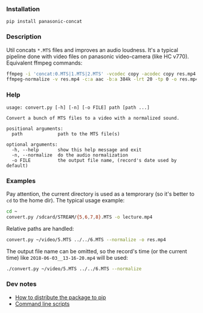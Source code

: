 ### Installation

```
pip install panasonic-concat
```

### Description

Util concats `*.MTS` files and improves an audio loudness. It's a typical pipeline done with video files on panasonic video-camera (like HC v770). Equivalent ffmpeg commands:

```bash
ffmpeg -i 'concat:0.MTS|1.MTS|2.MTS' -vcodec copy -acodec copy res.mp4
ffmpeg-normalize -v res.mp4 -c:a aac -b:a 384k -lrt 20 -tp 0 -o res.mp4
```

### Help

```
usage: convert.py [-h] [-n] [-o FILE] path [path ...]

Convert a bunch of MTS files to a video with a normalized sound.

positional arguments:
  path             path to the MTS file(s)

optional arguments:
  -h, --help       show this help message and exit
  -n, --normalize  do the audio normalization
  -o FILE          the output file name, (record's date used by default)
```

### Examples

Pay attention, the current directory is used as a temprorary (so it's better to `cd` to the home dir). The typical usage example:

```bash
cd ~
convert.py /sdcard/STREAM/{5,6,7,8}.MTS -o lecture.mp4
```

Relative paths are handled:

```bash
convert.py ~/video/5.MTS ../../6.MTS --normalize -o res.mp4
```

The output file name can be omitted, so the record's time (or the current time) like `2018-06-03__13-16-20.mp4` will be used:

```bash
./convert.py ~/video/5.MTS ../../6.MTS --normalize
```

### Dev notes

- [How to distribute the package to pip](https://packaging.python.org/tutorials/packaging-projects/)
- [Command line scripts](https://python-packaging.readthedocs.io/en/latest/command-line-scripts.html)
